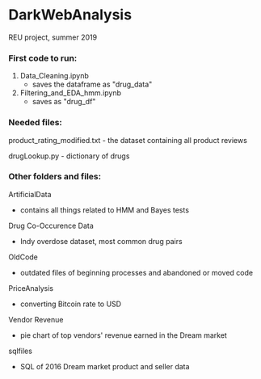 # DarkWebAnalysis
REU project, summer 2019


### First code to run:
1. Data_Cleaning.ipynb
   - saves the dataframe as "drug_data"
2. Filtering_and_EDA_hmm.ipynb
   - saves as "drug_df"

### Needed files:
product_rating_modified.txt - the dataset containing all product reviews

drugLookup.py - dictionary of drugs

### Other folders and files:
ArtificialData
- contains all things related to HMM and Bayes tests

Drug Co-Occurence Data
- Indy overdose dataset, most common drug pairs

OldCode
- outdated files of beginning processes and abandoned or moved code

PriceAnalysis
- converting Bitcoin rate to USD

Vendor Revenue
- pie chart of top vendors' revenue earned in the Dream market

sqlfiles
- SQL of 2016 Dream market product and seller data
